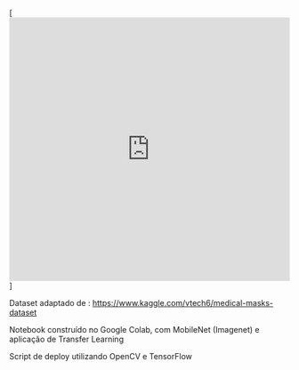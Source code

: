 [<iframe src="https://www.linkedin.com/embed/feed/update/urn:li:ugcPost:6666790560654798848" height="474" width="504" frameborder="0" allowfullscreen="" title="Publicação incorporada"></iframe>]

Dataset adaptado de : https://www.kaggle.com/vtech6/medical-masks-dataset

Notebook construído no Google Colab, com MobileNet (Imagenet) e aplicação de Transfer Learning

Script de deploy utilizando OpenCV e TensorFlow
